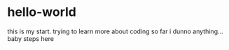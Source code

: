 # hello-world
this is my start. trying to learn more about coding
so far i dunno anything... baby steps here
